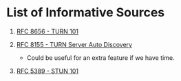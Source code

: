 # List of Informative Sources

1. [RFC 8656 - TURN 101](https://datatracker.ietf.org/doc/html/rfc8656#name-transports)
2. [RFC 8155 - TURN Server Auto Discovery](https://datatracker.ietf.org/doc/html/rfc8155)

    - Could be useful for an extra feature if we have time.

3. [RFC 5389 - STUN 101](https://datatracker.ietf.org/doc/html/rfc5389)
